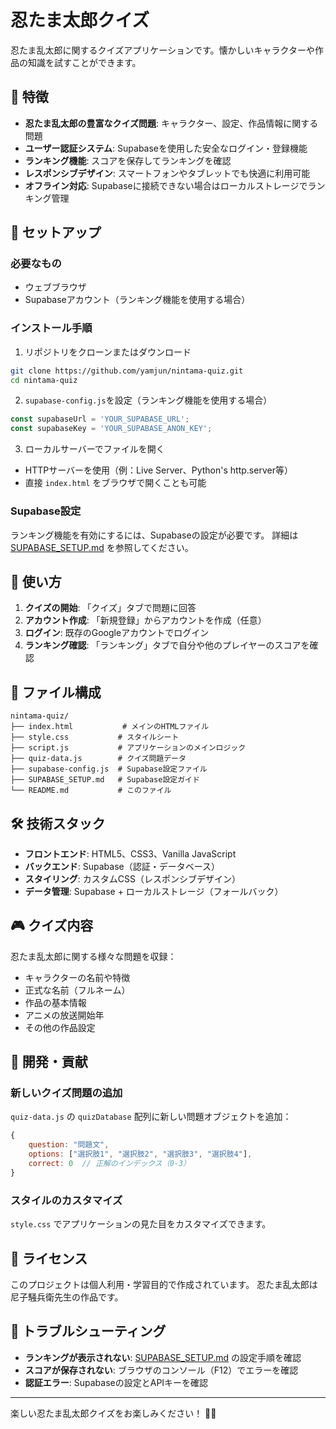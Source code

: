 # 忍たま太郎クイズ

忍たま乱太郎に関するクイズアプリケーションです。懐かしいキャラクターや作品の知識を試すことができます。

## 🎯 特徴

- **忍たま乱太郎の豊富なクイズ問題**: キャラクター、設定、作品情報に関する問題
- **ユーザー認証システム**: Supabaseを使用した安全なログイン・登録機能
- **ランキング機能**: スコアを保存してランキングを確認
- **レスポンシブデザイン**: スマートフォンやタブレットでも快適に利用可能
- **オフライン対応**: Supabaseに接続できない場合はローカルストレージでランキング管理

## 🚀 セットアップ

### 必要なもの

- ウェブブラウザ
- Supabaseアカウント（ランキング機能を使用する場合）

### インストール手順

1. リポジトリをクローンまたはダウンロード
```bash
git clone https://github.com/yamjun/nintama-quiz.git
cd nintama-quiz
```

2. `supabase-config.js`を設定（ランキング機能を使用する場合）
```javascript
const supabaseUrl = 'YOUR_SUPABASE_URL';
const supabaseKey = 'YOUR_SUPABASE_ANON_KEY';
```

3. ローカルサーバーでファイルを開く
- HTTPサーバーを使用（例：Live Server、Python's http.server等）
- 直接 `index.html` をブラウザで開くことも可能

### Supabase設定

ランキング機能を有効にするには、Supabaseの設定が必要です。
詳細は [SUPABASE_SETUP.md](./SUPABASE_SETUP.md) を参照してください。

## 📖 使い方

1. **クイズの開始**: 「クイズ」タブで問題に回答
2. **アカウント作成**: 「新規登録」からアカウントを作成（任意）
3. **ログイン**: 既存のGoogleアカウントでログイン
4. **ランキング確認**: 「ランキング」タブで自分や他のプレイヤーのスコアを確認

## 📁 ファイル構成

```
nintama-quiz/
├── index.html           # メインのHTMLファイル
├── style.css           # スタイルシート
├── script.js           # アプリケーションのメインロジック
├── quiz-data.js        # クイズ問題データ
├── supabase-config.js  # Supabase設定ファイル
├── SUPABASE_SETUP.md   # Supabase設定ガイド
└── README.md           # このファイル
```

## 🛠 技術スタック

- **フロントエンド**: HTML5、CSS3、Vanilla JavaScript
- **バックエンド**: Supabase（認証・データベース）
- **スタイリング**: カスタムCSS（レスポンシブデザイン）
- **データ管理**: Supabase + ローカルストレージ（フォールバック）

## 🎮 クイズ内容

忍たま乱太郎に関する様々な問題を収録：
- キャラクターの名前や特徴
- 正式な名前（フルネーム）
- 作品の基本情報
- アニメの放送開始年
- その他の作品設定

## 🤝 開発・貢献

### 新しいクイズ問題の追加

`quiz-data.js` の `quizDatabase` 配列に新しい問題オブジェクトを追加：

```javascript
{
    question: "問題文",
    options: ["選択肢1", "選択肢2", "選択肢3", "選択肢4"],
    correct: 0  // 正解のインデックス（0-3）
}
```

### スタイルのカスタマイズ

`style.css` でアプリケーションの見た目をカスタマイズできます。

## 📝 ライセンス

このプロジェクトは個人利用・学習目的で作成されています。
忍たま乱太郎は尼子騒兵衛先生の作品です。

## 🔧 トラブルシューティング

- **ランキングが表示されない**: [SUPABASE_SETUP.md](./SUPABASE_SETUP.md) の設定手順を確認
- **スコアが保存されない**: ブラウザのコンソール（F12）でエラーを確認
- **認証エラー**: Supabaseの設定とAPIキーを確認

---

楽しい忍たま乱太郎クイズをお楽しみください！ 🥷✨
